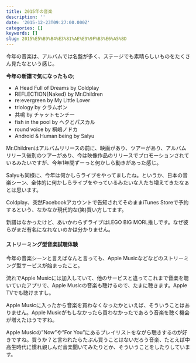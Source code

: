 ```yaml
---
title: 2015年の音楽
description: ''
date: '2015-12-23T09:27:00.000Z'
categories: []
keywords: []
slug: 2015%E5%B9%B4%E3%81%AE%E9%9F%B3%E6%A5%BD
---
```

今年の音楽は、アルバムでは名盤が多く、ステージでも素晴らしいものをたくさん見たなという感じ。

**今年の新譜で気になったもの**;

*   A Head Full of Dreams by Coldplay
*   REFLECTION{Naked} by Mr.Children
*   re:evergreen by My Little Lover
*   triology by クラムボン
*   共鳴 by チャットモンチー
*   fish in the pool by ヘクとパスカル
*   round voice by 桐嶋ノドカ
*   Android & Human being by Salyu

Mr.Childrenはアルバムリリースの前に、映画があり、ツアーがあり、アルバムリリース後別のツアーがあり、今は映像作品のリリースでプロモーションされているみたいですが、今年1年間ずーっと何かしら動きがあった感じ。

Salyuも同様に、今年は何かしらライブをやってましたね。というか、日本の音楽シーン、全体的に何かしらライブをやっているみたいな人たち増えてきたなぁとは思います。

Coldplay、突然Facebookアカウントで告知されてそのままiTunes Storeで予約するという、なかなか現代的な(笑)買い方してます。

新譜はなかったけど、あいかわらずライブはLEGO BIG MORL推しです。なぜ彼らがまだ有名になれないのかは分かりません。

#### ストリーミング型音楽試聴体験

今年の音楽シーンと言えばなんと言っても、Apple Musicなどなどのストリーミング型サービスが始まったこと。

流れでApple Musicには加入していて、他のサービスと違ってこれまで音楽を聴いていたアプリで、Apple Musicの音楽も聴けるので、たまに聴きます。Apple TVでも聴けますし。

Apple Musicに入ったから音楽を買わなくなったかといえば、そういうことはありません。Apple Musicがもしなかったら買わなかったであろう音楽を聴く機会が増えたほうですね。

Apple Musicの”Now”や”For You”にあるプレイリストをながら聴きするのが好きですね。買うか？と言われたらたぶん買うことはないだろう音楽、たとえば中高生時代に慣れ親しんだ音楽聞いてみたりとか、そういうことをしたりしています。